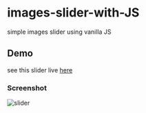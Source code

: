 # images-slider-with-JS
simple images slider using vanilla JS

## Demo 
see this slider live [here](https://hanay0.github.io/images-slider-with-JS/)

### Screenshot 
![slider](https://user-images.githubusercontent.com/30327222/90349358-dc2e4900-e039-11ea-98a8-b1fcb551e148.png)
